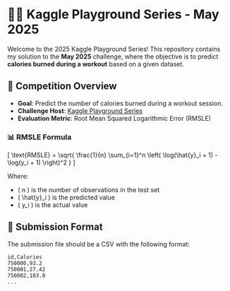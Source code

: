 





# 🏋️‍♀️ Kaggle Playground Series - May 2025

Welcome to the 2025 Kaggle Playground Series! This repository contains my solution to the **May 2025** challenge, where the objective is to predict **calories burned during a workout** based on a given dataset.

## 📌 Competition Overview

- **Goal**: Predict the number of calories burned during a workout session.
- **Challenge Host**: [Kaggle Playground Series](https://www.kaggle.com/competitions)
- **Evaluation Metric**: Root Mean Squared Logarithmic Error (RMSLE)

### 📊 RMSLE Formula

\[
\text{RMSLE} = \sqrt{ \frac{1}{n} \sum_{i=1}^n \left( \log(\hat{y}_i + 1) - \log(y_i + 1) \right)^2 }
\]

Where:
- \( n \) is the number of observations in the test set
- \( \hat{y}_i \) is the predicted value
- \( y_i \) is the actual value

## 📁 Submission Format

The submission file should be a CSV with the following format:

```
id,Calories
750000,93.2
750001,27.42
750002,103.8
...
```

